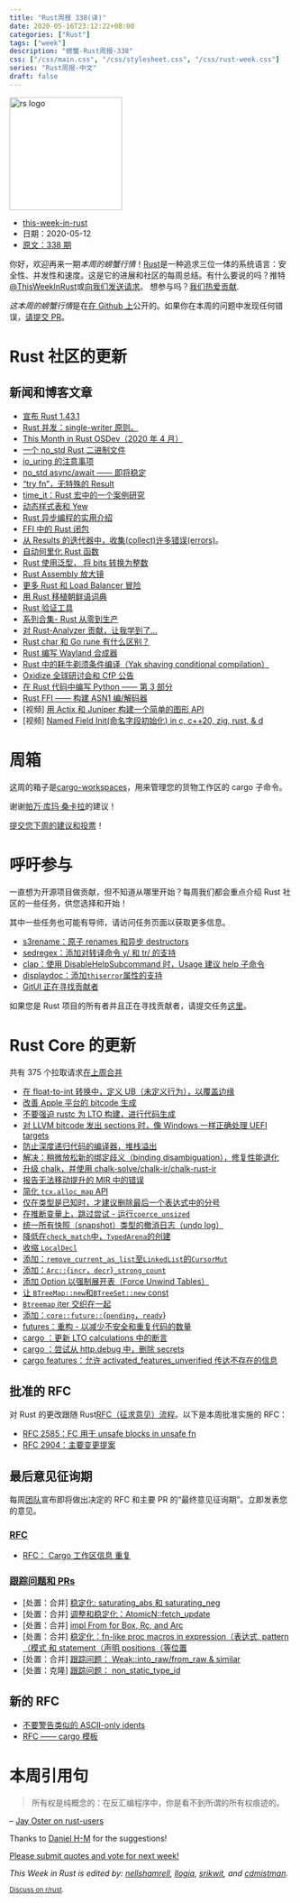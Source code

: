 ```yaml
---
title: "Rust周报 338(译)"
date: 2020-05-16T23:12:22+08:00
categories: ["Rust"]
tags: ["week"]
description: "螃蟹-Rust周报-338"
css: ["/css/main.css", "/css/stylesheet.css", "/css/rust-week.css"]
series: "Rust周报-中文"
draft: false
---
```


<img src="https://www.rust-lang.org/static/images/rust-logo-blk.svg" alt="rs logo" class="medium-zoom-image" style="
    width: 200px;
    background: white;
">

- [this-week-in-rust](https://this-week-in-rust.org)
- 日期：2020-05-12
- [原文：338 期](https://this-week-in-rust.org/blog/2020/05/12/this-week-in-rust-338/)

你好，欢迎再来一期*本周的螃蟹行情*！[Rust](http://rust-lang.org)是一种追求三位一体的系统语言：安全性、并发性和速度。这是它的进展和社区的每周总结。有什么要说的吗？推特[@ThisWeekInRust](https://twitter.com/ThisWeekInRust)或[向我们发送请求](https://github.com/cmr/this-week-in-rust)。 想参与吗？[我们热爱贡献](https://github.com/rust-lang/rust/blob/master/CONTRIBUTING.md).

*这本周的螃蟹行情*是在[在 Github 上](https://github.com/cmr/this-week-in-rust)公开的。如果你在本周的问题中发现任何错误，[请提交 PR](https://github.com/cmr/this-week-in-rust/pulls)。

# Rust 社区的更新

## 新闻和博客文章

- [宣布 Rust 1.43.1](https://blog.rust-lang.org/2020/05/07/Rust.1.43.1.html)
- [Rust 并发：single-writer 原则。](https://medium.com/@polyglot_factotum/rust-concurrency-the-single-writer-principle-applied-aada2cdc6fb0?source=friends_link&sk=cafc8dcf8babf4ec95b1b62ccde7e54b)
- [This Month in Rust OSDev（2020 年 4 月）](https://rust-osdev.com/this-month/2020-04/)
- [一个 no_std Rust 二进制文件](https://fasterthanli.me/blog/2020/a-no-std-rust-binary/)
- [io_uring 的注意事项](https://boats.gitlab.io/blog/post/io-uring/)
- [no_std async/await —— 即将稳定](https://ferrous-systems.com/blog/stable-async-on-embedded/)
- [“try fn”，无特殊的 Result](https://dev.to/cad97/try-fn-without-special-casing-result-4m5b)
- [time_it：Rust 宏中的一个案例研究](https://notes.iveselov.info/programming/time_it-a-case-study-in-rust-macros)
- [动态样式表和 Yew](https://conradludgate.com/posts/yew-css/)
- [Rust 异步编程的实用介绍](http://jamesmcm.github.io/blog/2020/05/06/a-practical-introduction-to-async-programming-in-rust/#en)
- [FFI 中的 Rust 闭包](http://adventures.michaelfbryan.com/posts/rust-closures-in-ffi/)
- [从 Results 的迭代器中，收集(collect)许多错误(errors)](https://tarquin-the-brave.github.io/blog/posts/collecting-all-the-errors/)。
- [自动何里化 Rust 函数](https://peppe.rs/posts/auto-currying_rust_functions/)
- [Rust 使用泛型， 将 bits 转换为整数](https://dev.to/citizen_stig/converting-bits-to-integers-in-rust-using-generics-2nfg)
- [Rust Assembly 放大镜](https://www.justanotherdot.com/posts/magnifying-glasses-for-rust-assembly.html)
- [更多 Rust 和 Load Balancer 冒险](https://medium.com/@bparli/more-rust-and-load-balancer-adventures-fad07f4fb095)
- [用 Rust 移植朝鲜语词典](https://digitalnk.com/blog/2020/05/08/porting-north-korean-dictionaries-with-rust/)
- [Rust 验证工具](https://alastairreid.github.io/rust-verification-tools/)
- [系列合集- Rust 从零到生产](https://www.lpalmieri.com/posts/2020-05-10-announcement-zero-to-production-in-rust/)
- [对 Rust-Analyzer 贡献，让我学到了...](https://dev.to/bnjjj/what-i-learned-contributing-to-rust-analyzer-4c7e)
- [Rust char 和 Go rune 有什么区别？](https://www.christianfscott.com/rust-chars-vs-go-runes/)
- [Rust 编写 Wayland 合成器](https://wiki.alopex.li/WritingAWaylandCompositorInRust)
- [Rust 中的耗牛剃须条件编译（Yak shaving conditional compilation）](https://bitshifter.github.io/2020/05/07/conditional-compilation-in-rust/)
- [Oxidize 全球研讨会和 CfP 公告](https://ferrous-systems.com/blog/oxidize-global-workshop-and-cfp-announcement/)
- [在 Rust 代码中编写 Python —— 第 3 部分](https://blog.m-ou.se/writing-python-inside-rust-3/)
- [Rust FFI —— 构建 ASN1 编/解码器](https://sjames.github.io/articles/2020-04-26-rust-ffi-asn1-codec/)
- \[视频] [用 Actix 和 Juniper 构建一个简单的图形 API](https://youtu.be/7v7ERnrC4fo)
- \[视频] [Named Field Init(命名字段初始化) in c, c++20, zig, rust, & d](https://www.youtube.com/watch?v=c-NyXKbqmQc)

# 周箱

这周的箱子是[cargo-workspaces](https://github.com/pksunkara/cargo-workspaces)，用来管理您的货物工作区的 cargo 子命令。

谢谢[帕万·库玛·桑卡拉](https://users.rust-lang.org/t/crate-of-the-week/2704/768)的建议！

[提交您下周的建议和投票][submit_crate]！

[submit_crate]: https://users.rust-lang.org/t/crate-of-the-week/2704

# 呼吁参与

一直想为开源项目做贡献，但不知道从哪里开始？每周我们都会重点介绍 Rust 社区的一些任务，供您选择和开始！

其中一些任务也可能有导师，请访问任务页面以获取更多信息。

- [s3rename：原子 renames 和异步 destructors](https://github.com/jamesmcm/s3rename/issues/16)
- [sedregex：添加对转译命令 y/ 和 tr/ 的支持](https://gitlab.com/mexus/sedregex/-/issues/4)
- [clap：使用 DisableHelpSubcommand 时，Usage 建议 help 子命令](https://github.com/clap-rs/clap/issues/1463)
- [displaydoc：添加`thiserror`属性的支持](https://github.com/yaahc/displaydoc/issues/15)
- [GitUI 正在寻找贡献者](https://github.com/extrawurst/gitui/issues)

如果您是 Rust 项目的所有者并且正在寻找贡献者，请提交任务[这里][guidelines]。

[guidelines]: https://users.rust-lang.org/t/twir-call-for-participation/4821

# Rust Core 的更新

共有 375 个拉取请求[在上周合并][merged]

[merged]: https://github.com/search?q=is%3Apr+org%3Arust-lang+is%3Amerged+merged%3A2020-05-04..2020-05-11

- [在 float-to-int 转换中，定义 UB（未定义行为），以覆盖边缘](https://github.com/rust-lang/rust/pull/71269)
- [改善 Apple 平台的 bitcode 生成](https://github.com/rust-lang/rust/pull/71970)
- [不要强迫 rustc 为 LTO 构建，进行代码生成](https://github.com/rust-lang/cargo/pull/8192)
- [对 LLVM bitcode 发出 sections 时，像 Windows 一样正确处理 UEFI targets](https://github.com/rust-lang/rust/pull/71881)
- [防止深度递归代码的编译器，堆栈溢出](https://github.com/rust-lang/rust/pull/55617)
- [解决：稍微放松新的绑定歧义（binding disambiguation），修复性能退化](https://github.com/rust-lang/rust/pull/71846)
- [升级 chalk，并使用 chalk-solve/chalk-ir/chalk-rust-ir](https://github.com/rust-lang/rust/pull/69406)
- [报告无法移动提升的 MIR 中的错误](https://github.com/rust-lang/rust/pull/71587)
- [简化 `tcx.alloc_map` API](https://github.com/rust-lang/rust/pull/71508)
- [仅在类型是已知时，才建议删除最后一个表达式中的分号](https://github.com/rust-lang/rust/pull/71894)
- [在推断变量上，跳过尝试 - 运行`coerce_unsized`](https://github.com/rust-lang/rust/pull/69530)
- [统一所有快照（snapshot）类型的撤消日志（undo log）](https://github.com/rust-lang/rust/pull/69464)
- [降低在`check_match`中，`TypedArena`的创建](https://github.com/rust-lang/rust/pull/71975)
- [收缩 `LocalDecl`](https://github.com/rust-lang/rust/pull/71942)
- [添加：`remove_current_as_list`至`LinkedList`的`CursorMut`](https://github.com/rust-lang/rust/pull/71878)
- [添加：`Arc::`{`incr`，`decr`}`_strong_count`](https://github.com/rust-lang/rust/pull/70733)
- [添加 Option 以强制展开表（Force Unwind Tables）](https://github.com/rust-lang/rust/pull/69984)
- [让 `BTreeMap::new`和`BTreeSet::new` const](https://github.com/rust-lang/rust/pull/71839)
- [`Btreemap` iter 交织在一起](https://github.com/rust-lang/rust/pull/71510)
- [添加：`core::future::`{`pending`，`ready`}](https://github.com/rust-lang/rust/pull/70834)
- [futures：重构 - 以减少不安全和重复代码的数量](https://github.com/rust-lang/futures-rs/pull/2128)
- [cargo ：更新 LTO calculations 中的断言](https://github.com/rust-lang/cargo/pull/8226)
- [cargo ：尝试从 http.debug 中，删除 secrets](https://github.com/rust-lang/cargo/pull/8222)
- [cargo features：允许 activated_features_unverified 传达不存在的信息](https://github.com/rust-lang/cargo/pull/8194)

## 批准的 RFC

对 Rust 的更改跟随 Rust[RFC（征求意见）流程](https://github.com/rust-lang/rfcs#rust-rfcs)。以下是本周批准实施的 RFC：

- [RFC 2585：FC 用于 unsafe blocks in unsafe fn](https://github.com/rust-lang/rfcs/pull/2585)
- [RFC 2904：主要变更提案](https://github.com/rust-lang/rfcs/pull/2904)

## 最后意见征询期

每周[团队](https://www.rust-lang.org/team.html)宣布即将做出决定的 RFC 和主要 PR 的“最终意见征询期”。立即发表您的意见。

### [RFC](https://github.com/rust-lang/rfcs/labels/final-comment-period)

- [RFC： Cargo 工作区信息 重复](https://github.com/rust-lang/rfcs/pull/2906)

### [跟踪问题和 PRs](https://github.com/rust-lang/rust/labels/final-comment-period)

- \[处置：合并] [稳定化: saturating_abs 和 saturating_neg](https://github.com/rust-lang/rust/pull/71886)
- \[处置：合并] [调整和稳定化：AtomicN::fetch_update](https://github.com/rust-lang/rust/pull/71843)
- \[处置：合并] [impl From<Cow> for Box, Rc, and Arc](https://github.com/rust-lang/rust/pull/71447)
- \[处置：合并] [稳定化：fn-like proc macros in expression（表达式, pattern（模式 和 statement（声明 positions（等位置](https://github.com/rust-lang/rust/pull/68717)
- \[处置：合并] [跟踪问题： Weak::into_raw/from_raw & similar](https://github.com/rust-lang/rust/issues/60728)
- \[处置：克隆] [跟踪问题： non_static_type_id](https://github.com/rust-lang/rust/issues/41875)

## 新的 RFC

- [不要警告类似的 ASCII-only idents](https://github.com/rust-lang/rfcs/pull/2923)
- [RFC —— cargo 模板](https://github.com/rust-lang/rfcs/pull/2922)

# 本周引用句

> 所有权是纯概念的：在反汇编程序中，你是看不到所谓的所有权痕迹的。

– [Jay Oster on rust-users](https://users.rust-lang.org/t/what-is-the-formal-definition-of-ownership/41984/7)

Thanks to [Daniel H-M](https://users.rust-lang.org/t/twir-quote-of-the-week/328/868) for the suggestions!

[Please submit quotes and vote for next week!](https://users.rust-lang.org/t/twir-quote-of-the-week/328)

_This Week in Rust is edited by: [nellshamrell](https://github.com/nellshamrell), [llogiq](https://github.com/llogiq), [srikwit](https://github.com/srikwit), and [cdmistman](https://github.com/cdmistman)._

<small>[Discuss on r/rust](https://www.reddit.com/r/rust/comments/gikfuy/this_week_in_rust_338/).</small>
